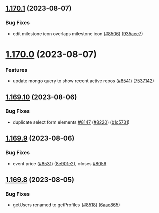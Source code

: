## [1.170.1](https://github.com/EddieHubCommunity/LinkFree/compare/v1.170.0...v1.170.1) (2023-08-07)


### Bug Fixes

* edit milestone icon overlaps milestone icon ([#8506](https://github.com/EddieHubCommunity/LinkFree/issues/8506)) ([935aee7](https://github.com/EddieHubCommunity/LinkFree/commit/935aee7cf2b4d21c89e4e699778d46f9a1e0a37d))



# [1.170.0](https://github.com/EddieHubCommunity/LinkFree/compare/v1.169.10...v1.170.0) (2023-08-07)


### Features

* update mongo query to show recent active repos ([#8541](https://github.com/EddieHubCommunity/LinkFree/issues/8541)) ([7537142](https://github.com/EddieHubCommunity/LinkFree/commit/753714288028c82d2b25f384589d0b5a162d11e9))



## [1.169.10](https://github.com/EddieHubCommunity/LinkFree/compare/v1.169.9...v1.169.10) (2023-08-06)


### Bug Fixes

* duplicate select form elements [#8147](https://github.com/EddieHubCommunity/LinkFree/issues/8147) ([#8220](https://github.com/EddieHubCommunity/LinkFree/issues/8220)) ([b1c5731](https://github.com/EddieHubCommunity/LinkFree/commit/b1c57314a9bf6be8c00afd3aaf5f778f79be80bd))



## [1.169.9](https://github.com/EddieHubCommunity/LinkFree/compare/v1.169.8...v1.169.9) (2023-08-06)


### Bug Fixes

* event price ([#8531](https://github.com/EddieHubCommunity/LinkFree/issues/8531)) ([8e901e2](https://github.com/EddieHubCommunity/LinkFree/commit/8e901e282e903fd2d65ad52cffb996d1854ddea0)), closes [#8056](https://github.com/EddieHubCommunity/LinkFree/issues/8056)



## [1.169.8](https://github.com/EddieHubCommunity/LinkFree/compare/v1.169.7...v1.169.8) (2023-08-05)


### Bug Fixes

* getUsers renamed to getProfiles ([#8518](https://github.com/EddieHubCommunity/LinkFree/issues/8518)) ([6aae865](https://github.com/EddieHubCommunity/LinkFree/commit/6aae8657d58af8bbe9e83d5e59b1955b1439514c))



